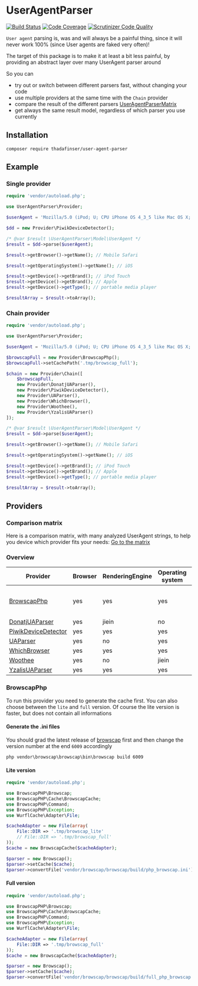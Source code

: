 # UserAgentParser
[![Build Status](https://travis-ci.org/ThaDafinser/UserAgentParser.svg)](https://travis-ci.org/ThaDafinser/UserAgentParser)
[![Code Coverage](https://scrutinizer-ci.com/g/ThaDafinser/UserAgentParser/badges/coverage.png?b=master)](https://scrutinizer-ci.com/g/ThaDafinser/UserAgentParser/?branch=master)
[![Scrutinizer Code Quality](https://scrutinizer-ci.com/g/ThaDafinser/UserAgentParser/badges/quality-score.png?b=master)](https://scrutinizer-ci.com/g/ThaDafinser/UserAgentParser/?branch=master)

`User agent` parsing is, was and will always be a painful thing, since it will never work 100% (since User agents are faked very often)!

The target of this package is to make it at least a bit less painful, by providing an abstract layer over many UserAgent parser around

So you can
- try out or switch between different parsers fast, without changing your code
- use multiple providers at the same time with the `Chain` provider
- compare the result of the different parsers [UserAgentParserMatrix](https://github.com/ThaDafinser/UserAgentParserMatrix)
- get always the same result model, regardless of which parser you use currently

## Installation
```
composer require thadafinser/user-agent-parser
```

## Example

### Single provider

```php
require 'vendor/autoload.php';

use UserAgentParser\Provider;

$userAgent = 'Mozilla/5.0 (iPod; U; CPU iPhone OS 4_3_5 like Mac OS X; en-us) AppleWebKit/533.17.9 (KHTML, like Gecko) Version/5.0.2 Mobile/8J2 Safari/6533.18.5';

$dd = new Provider\PiwikDeviceDetector();

/* @var $result \UserAgentParser\Model\UserAgent */
$result = $dd->parse($userAgent);

$result->getBrowser()->getName(); // Mobile Safari

$result->getOperatingSystem()->getName(); // iOS

$result->getDevice()->getBrand(); // iPod Touch
$result->getDevice()->getBrand(); // Apple
$result->getDevice()->getType(); // portable media player

$resultArray = $result->toArray();
```

### Chain provider
```php
require 'vendor/autoload.php';

use UserAgentParser\Provider;

$userAgent = 'Mozilla/5.0 (iPod; U; CPU iPhone OS 4_3_5 like Mac OS X; en-us) AppleWebKit/533.17.9 (KHTML, like Gecko) Version/5.0.2 Mobile/8J2 Safari/6533.18.5';

$browscapFull = new Provider\BrowscapPhp();
$browscapFull->setCachePath('.tmp/browscap_full');

$chain = new Provider\Chain([
    $browscapFull,
    new Provider\DonatjUAParser(),
    new Provider\PiwikDeviceDetector(),
    new Provider\UAParser(),
    new Provider\WhichBrowser(),
    new Provider\Woothee(),
    new Provider\YzalisUAParser()
]);

/* @var $result \UserAgentParser\Model\UserAgent */
$result = $dd->parse($userAgent);

$result->getBrowser()->getName(); // Mobile Safari

$result->getOperatingSystem()->getName(); // iOS

$result->getDevice()->getBrand(); // iPod Touch
$result->getDevice()->getBrand(); // Apple
$result->getDevice()->getType(); // portable media player

$resultArray = $result->toArray();
```

## Providers

### Comparison matrix
Here is a comparison matrix, with many analyzed UserAgent strings, to help you device which provider fits your needs:
[Go to the matrix](https://github.com/ThaDafinser/UserAgentParserMatrix)

### Overview

| Provider | Browser | RenderingEngine | Operating system | Device | Bot | Only PHP | Comment |
| --- | --- | --- | --- | --- | --- | --- | --- |
| [BrowscapPhp](https://github.com/browscap/browscap-php) | yes | yes | yes | yes | yes | no | lite and full version available |
| [DonatjUAParser](https://github.com/donatj/PhpUserAgent) | yes | jiein | no | jiein | no | yes | |
| [PiwikDeviceDetector](https://github.com/piwik/device-detector) | yes | yes | yes | yes | yes | yes | |
| [UAParser](https://github.com/ua-parser/uap-php) | yes | no | yes | yes | yes | no | |
| [WhichBrowser](https://github.com/WhichBrowser/WhichBrowser) | yes | yes | yes | yes | yes | no | |
| [Woothee](https://github.com/woothee/woothee-php) | yes | no | jiein | jiein | yes | no | |
| [YzalisUAParser](https://github.com/yzalis/UAParser) | yes | yes | yes | yes | no | yes | |

### BrowscapPhp
To run this provider you need to generate the cache first.
You can also choose between the `lite` and `full` version. Of course the lite version is faster, but does not contain all informations

#### Generate the .ini files
You should grad the latest release of [browscap](https://github.com/browscap/browscap/releases) first and then change the version number at the end `6009` accordingly
```
php vendor\browscap\browscap\bin\browscap build 6009
```

#### Lite version
```php
require 'vendor/autoload.php';

use BrowscapPHP\Browscap;
use BrowscapPHP\Cache\BrowscapCache;
use BrowscapPHP\Command;
use BrowscapPHP\Exception;
use WurflCache\Adapter\File;

$cacheAdapter = new File(array(
    File::DIR => '.tmp/browscap_lite'
    // File::DIR => '.tmp/browscap_full'
));
$cache = new BrowscapCache($cacheAdapter);

$parser = new Browscap();
$parser->setCache($cache);
$parser->convertFile('vendor/browscap/browscap/build/php_browscap.ini');
```

#### Full version
```php
require 'vendor/autoload.php';

use BrowscapPHP\Browscap;
use BrowscapPHP\Cache\BrowscapCache;
use BrowscapPHP\Command;
use BrowscapPHP\Exception;
use WurflCache\Adapter\File;

$cacheAdapter = new File(array(
    File::DIR => '.tmp/browscap_full'
));
$cache = new BrowscapCache($cacheAdapter);

$parser = new Browscap();
$parser->setCache($cache);
$parser->convertFile('vendor/browscap/browscap/build/full_php_browscap.ini');
```
